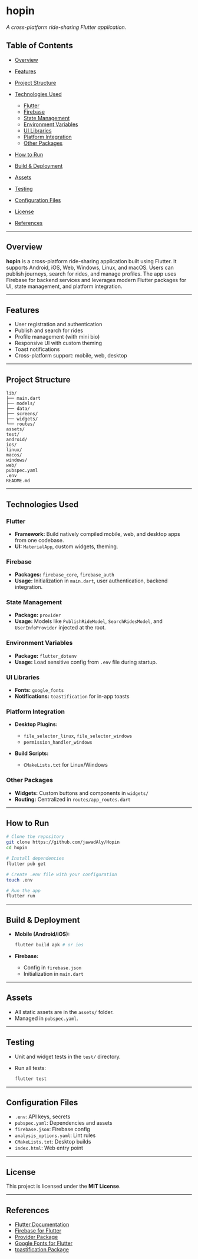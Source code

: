 # hopin

*A cross-platform ride-sharing Flutter application.*

##  Table of Contents

* [Overview](#overview)
* [Features](#features)
* [Project Structure](#project-structure)
* [Technologies Used](#technologies-used)

  * [Flutter](#flutter)
  * [Firebase](#firebase)
  * [State Management](#state-management)
  * [Environment Variables](#environment-variables)
  * [UI Libraries](#ui-libraries)
  * [Platform Integration](#platform-integration)
  * [Other Packages](#other-packages)
* [How to Run](#how-to-run)
* [Build & Deployment](#build--deployment)
* [Assets](#assets)
* [Testing](#testing)
* [Configuration Files](#configuration-files)
* [License](#license)
* [References](#references)

---

## Overview

**hopin** is a cross-platform ride-sharing application built using Flutter. It supports Android, iOS, Web, Windows, Linux, and macOS. Users can publish journeys, search for rides, and manage profiles. The app uses Firebase for backend services and leverages modern Flutter packages for UI, state management, and platform integration.

---

##  Features

*  User registration and authentication
*  Publish and search for rides
*  Profile management (with mini bio)
*  Responsive UI with custom theming
*  Toast notifications
*  Cross-platform support: mobile, web, desktop

---

##  Project Structure

```
lib/
├── main.dart
├── models/
├── data/
├── screens/
├── widgets/
└── routes/
assets/
test/
android/
ios/
linux/
macos/
windows/
web/
pubspec.yaml
.env
README.md
```

---

##  Technologies Used

###  Flutter

* **Framework:** Build natively compiled mobile, web, and desktop apps from one codebase.
* **UI:** `MaterialApp`, custom widgets, theming.

###  Firebase

* **Packages:** `firebase_core`, `firebase_auth`
* **Usage:** Initialization in `main.dart`, user authentication, backend integration.

###  State Management

* **Package:** `provider`
* **Usage:** Models like `PublishRideModel`, `SearchRidesModel`, and `UserInfoProvider` injected at the root.

###  Environment Variables

* **Package:** `flutter_dotenv`
* **Usage:** Load sensitive config from `.env` file during startup.

###  UI Libraries

* **Fonts:** `google_fonts`
* **Notifications:** `toastification` for in-app toasts

###  Platform Integration

* **Desktop Plugins:**

  * `file_selector_linux`, `file_selector_windows`
  * `permission_handler_windows`
* **Build Scripts:**

  * `CMakeLists.txt` for Linux/Windows

###  Other Packages

* **Widgets:** Custom buttons and components in `widgets/`
* **Routing:** Centralized in `routes/app_routes.dart`

---

##  How to Run

```bash
# Clone the repository
git clone https://github.com/jawadAly/Hopin
cd hopin

# Install dependencies
flutter pub get

# Create .env file with your configuration
touch .env

# Run the app
flutter run
```

---

##  Build & Deployment

* **Mobile (Android/iOS):**

  ```bash
  flutter build apk # or ios
  ```

* **Firebase:**

  * Config in `firebase.json`
  * Initialization in `main.dart`

---

##  Assets

* All static assets are in the `assets/` folder.
* Managed in `pubspec.yaml`.

---

##  Testing

* Unit and widget tests in the `test/` directory.
* Run all tests:

  ```bash
  flutter test
  ```

---

##  Configuration Files

* `.env`: API keys, secrets
* `pubspec.yaml`: Dependencies and assets
* `firebase.json`: Firebase config
* `analysis_options.yaml`: Lint rules
* `CMakeLists.txt`: Desktop builds
* `index.html`: Web entry point

---

##  License

This project is licensed under the **MIT License**.

---

##  References

* [Flutter Documentation](https://flutter.dev/)
* [Firebase for Flutter](https://firebase.flutter.dev/)
* [Provider Package](https://pub.dev/packages/provider)
* [Google Fonts for Flutter](https://pub.dev/packages/google_fonts)
* [toastification Package](https://pub.dev/packages/toastification)
